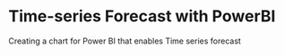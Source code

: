 # Time-series Forecast with PowerBI
Creating a chart for Power BI that enables Time series forecast
